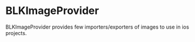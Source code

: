 # BLKImageProvider
BLKImageProvider provides few importers/exporters of images to use in ios projects. 
